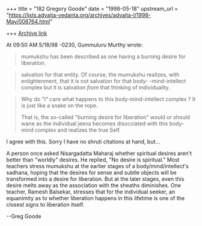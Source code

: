 +++
title = "182 Gregory Goode"
date = "1998-05-18"
upstream_url = "https://lists.advaita-vedanta.org/archives/advaita-l/1998-May/008764.html"

+++
[Archive link](https://lists.advaita-vedanta.org/archives/advaita-l/1998-May/008764.html)

At 09:50 AM 5/18/98 -0230, Gummuluru Murthy wrote:
>mumukshu has been described as one having a burning desire for liberation.

>salvation for that entity. Of course, the mumukshu realizes,
>with enlightenment, that it is not salvation for that body-
>-mind-intellect complex but it is salvation *from* that
>thinking of individuality.

>Why do "I" care what happens to this body-mind-intellect complex ?
>It is just like a snake on the rope.
>
>That is, the so-called "burning desire for liberation" would or should
>wane as the individual jeeva becomes disocciated with this body-mind
>complex and realizes the true Self.

I agree with this.  Sorry I have no shruti citations at hand, but...

A person once asked Nisargadatta Maharaj whether spiritual desires aren't
better than "worldly" desires.  He replied, "No desire is spiritual."  Most
teachers stress mumukshu at the earlier stages of a body/mind/intellect's
sadhana, hoping that the desires for sense and subtle objects will be
transformed into a desire for liberation.  But at the later stages, even
this desire melts away as the association with the sheaths diminishes.  One
teacher, Ramesh Balsekar, stresses that for the individual seeker, an
equanimity as to whether liberation happens in this lifetime is one of the
closest signs to liberation itself.

--Greg Goode

